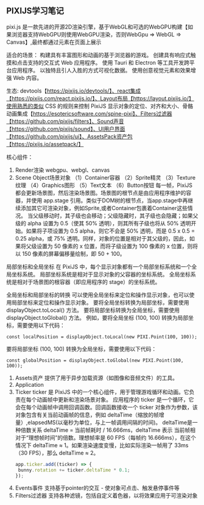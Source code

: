 ## PIXIJS学习笔记
pixi.js 是一款先进的开源2D渲染引擎，基于WebGL和可选的WebGPU构建【如果浏览器支持WebGPU则使用WebGPU渲染，否则WebGpu => WebGL => Canvas】,最终都通过<canvas>元素在页面上展示

适合的场景：
构建具有丰富图形和动画的基于浏览器的游戏。
创建具有响应式触摸和点击支持的交互式 Web 应用程序。
使用 Tauri 和 Electron 等工具开发跨平台应用程序。
以独特且引人入胜的方式可视化数据。
使用创意视觉元素和效果增强 Web 内容。

生态:
devtools【https://pixijs.io/devtools/】、react集成【https://pixijs.com/react.pixijs.io/】、Layout布局【https://layout.pixijs.io/】使用熟悉的类似 CSS 的规则来控制 PixiJS 显示对象的定位、对齐和大小、骨骼动画集成【https://esotericsoftware.com/spine-pixi】、Filters过滤器【https://github.com/pixijs/filters】、Sound声音【https://github.com/pixijs/sound】、UI用户界面【https://github.com/pixijs/ui】、AssetsPack资产包【https://pixijs.io/assetpack/】


核心组件：
1. Render渲染
webgpu、webgl、canvas
2. Scene Object场景对象
（1）Container容器
（2）Sprite精灵
（3）Texture纹理
（4）Graphics图形
（5）Text文本
（6）Button按钮
每一帧，PixiJS 都会更新场景图，然后渲染场景图。场景图的根节点是由应用程序维护的容器，并使用 app.stage 引用。类似于DOM树的根节点，当app.stage中再继续添加其它可渲染对象，例如Sprite,或者Container包裹着Container这些情况。
当父级移动时，其子级也会移动；父级隐藏时，其子级也会隐藏；如果父级的 alpha 设置为 0.5（使其 50% 透明），则其所有子级也将从 50% 透明开始。如果将子项设置为 0.5 alpha，则它不会是 50% 透明，而是 0.5 x 0.5 = 0.25 alpha，或 75% 透明。同样，对象的位置是相对于其父级的，因此，如果将父级设置为 50 像素的 x 位置，而将子级设置为 100 像素的 x 位置，则将以 150 像素的屏幕偏移量绘制，即 50 + 100。
<Demo2/>

局部坐标和全局坐标
在 PixiJS 中，每个显示对象都有一个局部坐标系统和一个全局坐标系统。
局部坐标系统是相对于显示对象的父容器的坐标系统。
全局坐标系统是相对于场景图的根容器（即应用程序的 stage）的坐标系统。

全局坐标和局部坐标的转换
可以使用全局坐标来定位和操作显示对象，也可以使用局部坐标来定位和操作显示对象。
要将全局坐标转换为局部坐标，需要使用 displayObject.toLocal() 方法。
要将局部坐标转换为全局坐标，需要使用 displayObject.toGlobal() 方法。
例如，要将全局坐标 (100, 100) 转换为局部坐标，需要使用以下代码：
```
const localPosition = displayObject.toLocal(new PIXI.Point(100, 100));
```
要将局部坐标 (100, 100) 转换为全局坐标，需要使用以下代码：
```
const globalPosition = displayObject.toGlobal(new PIXI.Point(100, 100));
```

1. Assets资产
   提供了用于异步加载资源（如图像和音频文件）的工具。
2. Application
3. Ticker 
   ticker 是 PixiJS 中的一个核心组件，用于管理游戏循环和动画。它负责在每个动画帧中更新和渲染场景对象。
   应用程序的 ticker 是一个循环，它会在每个动画帧中调用回调函数。回调函数接收一个 ticker 对象作为参数，该对象包含有关当前动画帧的信息，例如 deltaTime（缩放的帧增量）,elapsedMS(以毫秒为单位，与上一帧调用间隔的时间)。
   deltaTime是一种倍数关系  deltaTime = 当前帧耗时 / 16.666ms，deltaTime 表示 当前帧相对于“理想帧时间”的倍数。理想帧率是 60 FPS（每帧约 16.666ms），在这个情况下 deltaTime ≈ 1。如果渲染速度变慢，比如实际渲染一帧用了 33ms（30 FPS），那么 deltaTime ≈ 2。
   ```js
   app.ticker.add((ticker) => {
    bunny.rotation += ticker.deltaTime * 0.1;
   });

   ```
4. Events事件
   支持基于pointer的交互 - 使对象可点击、触发悬停事件等
5. Filters过滤器
   支持各种滤镜，包括自定义着色器，以将效果应用于可渲染对象
